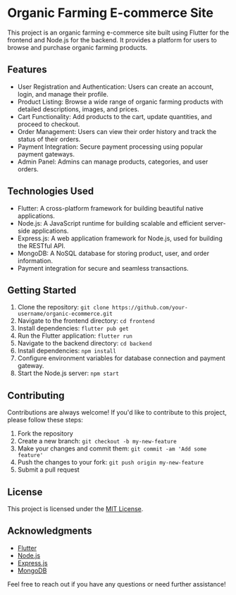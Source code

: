 # Organic Farming E-commerce Site

This project is an organic farming e-commerce site built using Flutter for the frontend and Node.js for the backend. It provides a platform for users to browse and purchase organic farming products.

## Features

- User Registration and Authentication: Users can create an account, login, and manage their profile.
- Product Listing: Browse a wide range of organic farming products with detailed descriptions, images, and prices.
- Cart Functionality: Add products to the cart, update quantities, and proceed to checkout.
- Order Management: Users can view their order history and track the status of their orders.
- Payment Integration: Secure payment processing using popular payment gateways.
- Admin Panel: Admins can manage products, categories, and user orders.

## Technologies Used

- Flutter: A cross-platform framework for building beautiful native applications.
- Node.js: A JavaScript runtime for building scalable and efficient server-side applications.
- Express.js: A web application framework for Node.js, used for building the RESTful API.
- MongoDB: A NoSQL database for storing product, user, and order information.
- Payment integration for secure and seamless transactions.

## Getting Started

1. Clone the repository: `git clone https://github.com/your-username/organic-ecommerce.git`
2. Navigate to the frontend directory: `cd frontend`
3. Install dependencies: `flutter pub get`
4. Run the Flutter application: `flutter run`
5. Navigate to the backend directory: `cd backend`
6. Install dependencies: `npm install`
7. Configure environment variables for database connection and payment gateway.
8. Start the Node.js server: `npm start`

## Contributing

Contributions are always welcome! If you'd like to contribute to this project, please follow these steps:

1. Fork the repository
2. Create a new branch: `git checkout -b my-new-feature`
3. Make your changes and commit them: `git commit -am 'Add some feature'`
4. Push the changes to your fork: `git push origin my-new-feature`
5. Submit a pull request

## License

This project is licensed under the [MIT License](LICENSE).

## Acknowledgments

- [Flutter](https://flutter.dev/)
- [Node.js](https://nodejs.org/)
- [Express.js](https://expressjs.com/)
- [MongoDB](https://www.mongodb.com/)


Feel free to reach out if you have any questions or need further assistance!
